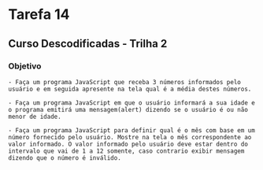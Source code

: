 # Tarefa 14

## Curso Descodificadas - Trilha 2

### Objetivo

    - Faça um programa JavaScript que receba 3 números informados pelo usuário e em seguida apresente na tela qual é a média destes números. 

    - Faça um programa JavaScript em que o usuário informará a sua idade e o programa emitirá uma mensagem(alert) dizendo se o usuário é ou não menor de idade. 

    - Faça um programa JavaScript para definir qual é o mês com base em um número fornecido pelo usuário. Mostre na tela o mês correspondente ao valor informado. O valor informado pelo usuário deve estar dentro do intervalo que vai de 1 a 12 somente, caso contrario exibir mensagem dizendo que o número é inválido.
 
